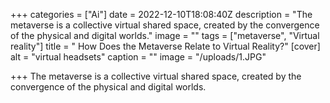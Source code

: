 +++
categories = ["Ai"]
date = 2022-12-10T18:08:40Z
description = "The metaverse is a collective virtual shared space, created by the convergence of the physical and digital worlds."
image = ""
tags = ["metaverse", "Virtual reality"]
title = " How Does the Metaverse Relate to Virtual Reality?"
[cover]
alt = "virtual headsets"
caption = ""
image = "/uploads/1.JPG"

+++
The metaverse is a collective virtual shared space, created by the convergence of the physical and digital worlds.